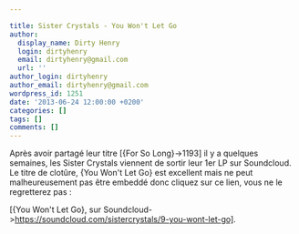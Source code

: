 ```yaml
---

title: Sister Crystals - You Won't Let Go
author:
  display_name: Dirty Henry
  login: dirtyhenry
  email: dirtyhenry@gmail.com
  url: ''
author_login: dirtyhenry
author_email: dirtyhenry@gmail.com
wordpress_id: 1251
date: '2013-06-24 12:00:00 +0200'
categories: []
tags: []
comments: []
---
```

Après avoir partagé leur titre [{For So Long}->1193] il y a quelques semaines, les Sister Crystals viennent de sortir leur 1er LP sur Soundcloud. Le titre de clotûre, {You Won't Let Go} est excellent mais ne peut malheureusement pas être embeddé donc cliquez sur ce lien, vous ne le regretterez pas : 

[{You Won't Let Go}, sur Soundcloud->https://soundcloud.com/sistercrystals/9-you-wont-let-go].
